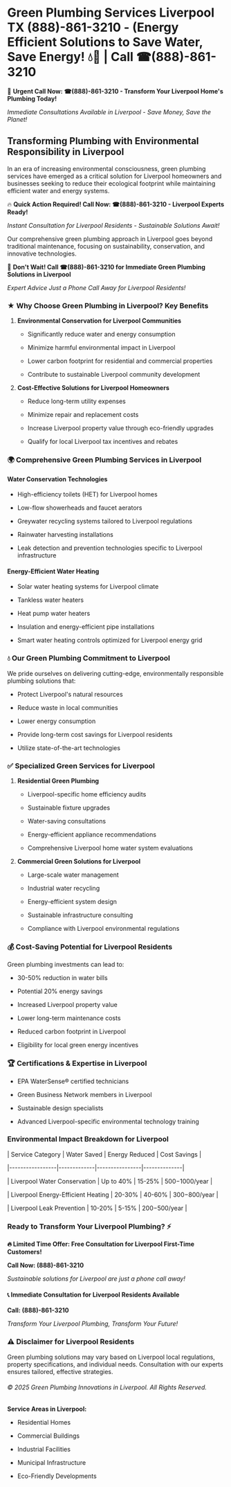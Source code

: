 # Green Plumbing Services Liverpool TX (888)-861-3210 - (Energy Efficient Solutions to Save Water, Save Energy! 💧🌿 | Call ☎(888)-861-3210

🚨 **Urgent Call Now: ☎(888)-861-3210 - Transform Your Liverpool Home's Plumbing Today!**
*Immediate Consultations Available in Liverpool - Save Money, Save the Planet!*

## Transforming Plumbing with Environmental Responsibility in Liverpool

In an era of increasing environmental consciousness, green plumbing services have emerged as a critical solution for Liverpool homeowners and businesses seeking to reduce their ecological footprint while maintaining efficient water and energy systems. 

🔥 **Quick Action Required! Call Now: ☎(888)-861-3210 - Liverpool Experts Ready!**
*Instant Consultation for Liverpool Residents - Sustainable Solutions Await!*

Our comprehensive green plumbing approach in Liverpool goes beyond traditional maintenance, focusing on sustainability, conservation, and innovative technologies.

🚨 **Don't Wait! Call ☎(888)-861-3210 for Immediate Green Plumbing Solutions in Liverpool**
*Expert Advice Just a Phone Call Away for Liverpool Residents!*

### ★ Why Choose Green Plumbing in Liverpool? Key Benefits

1. **Environmental Conservation for Liverpool Communities** 
   - Significantly reduce water and energy consumption
   - Minimize harmful environmental impact in Liverpool
   - Lower carbon footprint for residential and commercial properties
   - Contribute to sustainable Liverpool community development

2. **Cost-Effective Solutions for Liverpool Homeowners** 
   - Reduce long-term utility expenses
   - Minimize repair and replacement costs
   - Increase Liverpool property value through eco-friendly upgrades
   - Qualify for local Liverpool tax incentives and rebates

### 🌍 Comprehensive Green Plumbing Services in Liverpool

#### Water Conservation Technologies
- High-efficiency toilets (HET) for Liverpool homes
- Low-flow showerheads and faucet aerators
- Greywater recycling systems tailored to Liverpool regulations
- Rainwater harvesting installations
- Leak detection and prevention technologies specific to Liverpool infrastructure

#### Energy-Efficient Water Heating
- Solar water heating systems for Liverpool climate
- Tankless water heaters
- Heat pump water heaters
- Insulation and energy-efficient pipe installations
- Smart water heating controls optimized for Liverpool energy grid

### 💧 Our Green Plumbing Commitment to Liverpool

We pride ourselves on delivering cutting-edge, environmentally responsible plumbing solutions that:
- Protect Liverpool's natural resources
- Reduce waste in local communities
- Lower energy consumption
- Provide long-term cost savings for Liverpool residents
- Utilize state-of-the-art technologies

### ✅ Specialized Green Services for Liverpool

1. **Residential Green Plumbing**
   - Liverpool-specific home efficiency audits
   - Sustainable fixture upgrades
   - Water-saving consultations
   - Energy-efficient appliance recommendations
   - Comprehensive Liverpool home water system evaluations

2. **Commercial Green Solutions for Liverpool**
   - Large-scale water management
   - Industrial water recycling
   - Energy-efficient system design
   - Sustainable infrastructure consulting
   - Compliance with Liverpool environmental regulations

### 💰 Cost-Saving Potential for Liverpool Residents

Green plumbing investments can lead to:
- 30-50% reduction in water bills
- Potential 20% energy savings
- Increased Liverpool property value
- Lower long-term maintenance costs
- Reduced carbon footprint in Liverpool
- Eligibility for local green energy incentives

### 🏆 Certifications & Expertise in Liverpool

- EPA WaterSense® certified technicians
- Green Business Network members in Liverpool
- Sustainable design specialists
- Advanced Liverpool-specific environmental technology training

### Environmental Impact Breakdown for Liverpool

| Service Category | Water Saved | Energy Reduced | Cost Savings |
|-----------------|-------------|----------------|--------------|
| Liverpool Water Conservation | Up to 40% | 15-25% | $500-$1000/year |
| Liverpool Energy-Efficient Heating | 20-30% | 40-60% | $300-$800/year |
| Liverpool Leak Prevention | 10-20% | 5-15% | $200-$500/year |

### Ready to Transform Your Liverpool Plumbing? ⚡

**🔥 Limited Time Offer: Free Consultation for Liverpool First-Time Customers!**

**Call Now: (888)-861-3210**
*Sustainable solutions for Liverpool are just a phone call away!*

#### 📞 Immediate Consultation for Liverpool Residents Available

**Call: (888)-861-3210**
*Transform Your Liverpool Plumbing, Transform Your Future!*

### ⚠️ Disclaimer for Liverpool Residents

Green plumbing solutions may vary based on Liverpool local regulations, property specifications, and individual needs. Consultation with our experts ensures tailored, effective strategies.

###### © 2025 Green Plumbing Innovations in Liverpool. All Rights Reserved.

**Service Areas in Liverpool:** 
- Residential Homes
- Commercial Buildings
- Industrial Facilities
- Municipal Infrastructure
- Eco-Friendly Developments